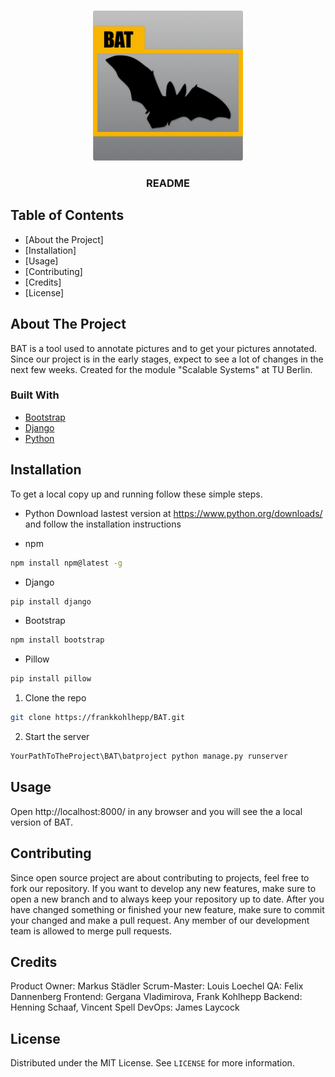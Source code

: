 

<!-- PROJECT LOGO -->
<br />
<p align="center">
    <img src="images/logo.png" alt="Logo" width="240" height="240">
  </a>

  <h3 align="center">README</h3>
</p>



<!-- TABLE OF CONTENTS -->
## Table of Contents

* [About the Project]
* [Installation]
* [Usage]
* [Contributing]
* [Credits]
* [License]



<!-- ABOUT THE PROJECT -->
## About The Project
BAT is a tool used to annotate pictures and to get your pictures annotated.
Since our project is in the early stages, expect to see a lot of changes in the next few weeks.
Created for the module "Scalable Systems" at TU Berlin.


### Built With

* [Bootstrap](https://getbootstrap.com)
* [Django](https://www.djangoproject.com/)
* [Python](https://www.python.org/)


<!-- Installation -->
## Installation

To get a local copy up and running follow these simple steps.

* Python
Download lastest version at https://www.python.org/downloads/ and follow the installation instructions

* npm
```sh
npm install npm@latest -g
```

* Django
```sh
pip install django
```

* Bootstrap
```sh
npm install bootstrap
```

* Pillow
```sh
pip install pillow
```

1. Clone the repo
```sh
git clone https://frankkohlhepp/BAT.git
```
2. Start the server
```sh
YourPathToTheProject\BAT\batproject python manage.py runserver
```

<!-- Usage -->
## Usage

Open http://localhost:8000/ in any browser and you will see the a local version of BAT.


<!-- Contributing -->
## Contributing

Since open source project are about contributing to projects, feel free to fork our repository.
If you want to develop any new features, make sure to open a new branch and to always keep your repository up to date.
After you have changed something or finished your new feature, make sure to commit your changed and make a pull request.
Any member of our development team is allowed to merge pull requests.


<!-- Credits -->
## Credits

Product Owner: Markus Städler
Scrum-Master: Louis Loechel
QA: Felix Dannenberg
Frontend: Gergana Vladimirova, Frank Kohlhepp
Backend: Henning Schaaf, Vincent Spell
DevOps: James Laycock

<!-- License -->
## License

Distributed under the MIT License. See `LICENSE` for more information.
